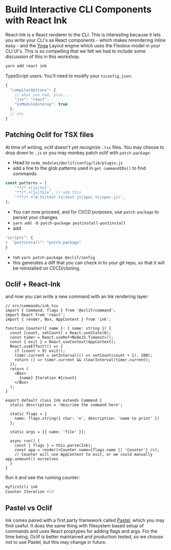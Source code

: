 # Build Interactive CLI Components with React Ink

React-Ink is a React renderer to the CLI. This is interesting because it lets you write your CLI's as React components - which makes rerendering inline easy - and the [Yoga](https://github.com/facebook/yoga) Layout engine which uses the Flexbox model in your CLI UI's. This is so compelling that we felt we had to include some discussion of this in this workshop.

```bash
yarn add react ink
```

TypeScript users: You'll need to modify your `tsconfig.json`:

```js
{
  "compilerOptions": {
    // what you had, plus...
    "jsx": "react",
    "esModuleInterop": true
  },
  // etc
}
```

## Patching Oclif for TSX files

At time of writing, oclif doesn't yet recognize `.tsx` files. You may choose to drop down to `.js` or you may monkey patch oclif with `patch-package`:

- Head to `node_modules/@oclif/config/lib/plugin.js`
- add a line to the glob patterns used in `get commandIDs()` to find commands

```js
const patterns = [
    '**/*.+(js|ts)',
    '**/*.+(js|ts)x', // add this
    '!**/*.+(d.ts|test.ts|test.js|spec.ts|spec.js)',
];
```
- You can now proceed, and for CI/CD purposes, use `patch-package` to persist your changes
- `yarn add -D patch-package postinstall-postinstall`
- add 

```js
"scripts": {
+  "postinstall": "patch-package"
}
```
- run `yarn patch-package @oclif/config`
- this generates a diff that you can check in to your git repo, so that it will be reinstalled on CI/CD/cloning.


## Oclif + React-Ink

and now you can write a new command with an Ink rendering layer:

```tsx
// src/commands/ink.tsx
import { Command, flags } from '@oclif/command';
import React from 'react';
import { render, Box, AppContext } from 'ink';

function Counter({ name }: { name: string }) {
  const [count, setCount] = React.useState(0);
  const timer = React.useRef<NodeJS.Timeout>();
  const { exit } = React.useContext(AppContext);
  React.useEffect(() => {
    if (count > 9) exit();
    timer.current = setInterval(() => setCount(count + 1), 100);
    return () => timer.current && clearInterval(timer.current);
  });
  return (
    <Box>
      {name} Iteration #{count}
    </Box>
  );
}

export default class Ink extends Command {
  static description = 'describe the command here';

  static flags = {
    name: flags.string({ char: 'n', description: 'name to print' })
  };

  static args = [{ name: 'file' }];

  async run() {
    const { flags } = this.parse(Ink);
    const app = render(<Counter name={flags.name || 'Counter'} />);
    // Counter will use AppContext to exit, or we could manually app.unmount() ourselves
  }
}
```

Run it and see the running counter:

```bash
myfirstcli ink
Counter Iteration #10
```



## Pastel vs Oclif

Ink comes paired with a first party framework called [Pastel](https://github.com/vadimdemedes/pastel), which you may find useful. It does the same thing with filesystem based setup of commands and uses React proptypes for adding flags and args. For the time being, Oclif is better maintained and production tested, so we choose not to use Pastel, but this may change in future.

